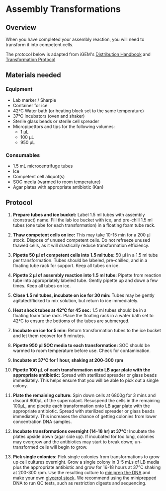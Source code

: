 # Assembly Transformations

## Overview
When you have completed your assembly reaction, you will need to transform it into competent cells.

The protocol below is adapted from iGEM's [Distribution Handbook](https://technology.igem.org/distribution/handbook) and [Transformation Protocol](https://parts.igem.org/Help:Protocols/Transformation)

## Materials needed
### Equipment
- Lab marker / Sharpie
- Container for ice
- 42°C Water bath (or heating block set to the same temperature)
- 37°C Incubators (oven and shaker)
- Sterile glass beads or sterile cell spreader
- Micropipettors and tips for the following volumes: 
    - 1 µL
    - 100 µL
    - 950 µL

### Consumables
- 1.5 mL microcentrifuge tubes
- Ice
- Competent cell aliquot(s)
- SOC media (warmed to room temperature)
- Agar plates with appropriate antibiotic (Kan)

## Protocol
1. **Prepare tubes and ice bucket:** 
Label 1.5 ml tubes with assembly (construct) name. 
Fill the lab ice bucket with ice, and pre-chill 1.5 ml tubes (one tube for each transformation) in a floating foam tube rack.

2. **Thaw competent cells on ice:** 
This may take 10-15 min for a 200 µl stock. Dispose of unused competent cells. 
Do not refreeze unused thawed cells, as it will drastically reduce transformation efficiency.

3. **Pipette 50 µl of competent cells into 1.5 ml tube:** 
50 µl in a 1.5 ml tube per transformation. 
Tubes should be labeled, pre-chilled, and in a floating tube rack for support. 
Keep all tubes on ice. 

4. **Pipette 2 µl of assembly reaction into 1.5 ml tube:** 
Pipette from reaction tube into appropriately labeled tube. 
Gently pipette up and down a few times. Keep all tubes on ice.

5. **Close 1.5 ml tubes, incubate on ice for 30 min:** 
Tubes may be gently agitated/flicked to mix solution, but return to ice immediately.

6. **Heat shock tubes at 42°C for 45 sec:** 
1.5 ml tubes should be in a floating foam tube rack. 
Place the floating rack in a water bath set to 42°C to ensure the bottoms of the tubes are submerged.

7. **Incubate on ice for 5 min:** 
Return transformation tubes to the ice bucket and let them recover for 5 minutes.

8. **Pipette 950 µl SOC media to each transformation:** 
SOC should be warmed to room temperature before use. Check for contamination.

9. **Incubate at 37°C for 1 hour, shaking at 200-300 rpm**

10. **Pipette 100 µL of each transformation onto LB agar plate with the appropriate antibiotic:** 
Spread with sterilized spreader or glass beads immediately. 
This helps ensure that you will be able to pick out a single colony.

11. **Plate the remaining culture:** 
Spin down cells at 6800g for 3 mins and discard 800µL of the supernatant. 
Resuspend the cells in the remaining 100µL, and pipette each transformation onto LB agar plate with the appropriate antibiotic. 
Spread with sterilized spreader or glass beads immediately. 
This increases the chance of getting colonies from lower concentration DNA samples.

12. **Incubate transformations overnight (14-18 hr) at 37°C:** 
Incubate the plates upside down (agar side up). 
If incubated for too long, colonies may overgrow and the antibiotics may start to break down; un-transformed cells will begin to grow.

13. **Pick single colonies:** 
Pick single colonies from transformations to grow up cell cultures overnight. 
Grow a single colony in 3-5 mLs of LB media plus the appropriate antibiotic and grow for 16-18 hours at 37°C shaking at 200-300 rpm. 
Use the resulting culture to [miniprep the DNA](./tips-miniprep.md) and make your own [glycerol stock](./protocol-glycerol-stocks.md). 
We recommend using the miniprepped DNA to run QC tests, such as restriction digests and sequencing.
